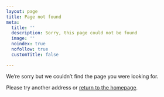 ```yaml
---
layout: page
title: Page not found
meta:
  title: ''
  description: Sorry, this page could not be found
  image: ''
  noindex: true
  nofollow: true
  customTitle: false

---
```

We’re sorry but we couldn’t find the page you were looking for.

Please try another address or [return to the homepage](/).